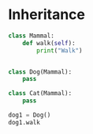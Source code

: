 # Inheritance #
```python
class Mammal:
    def walk(self):
        print("Walk")


class Dog(Mammal):
    pass

class Cat(Mammal):
    pass

dog1 = Dog()
dog1.walk

```